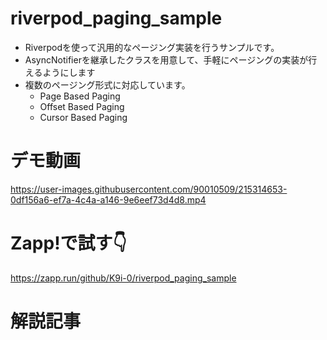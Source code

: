 # riverpod_paging_sample

- Riverpodを使って汎用的なページング実装を行うサンプルです。
- AsyncNotifierを継承したクラスを用意して、手軽にページングの実装が行えるようにします
- 複数のページング形式に対応しています。
  - Page Based Paging
  - Offset Based Paging
  - Cursor Based Paging

# デモ動画
https://user-images.githubusercontent.com/90010509/215314653-0df156a6-ef7a-4c4a-a146-9e6eef73d4d8.mp4


# Zapp!で試す👇
https://zapp.run/github/K9i-0/riverpod_paging_sample

# 解説記事
